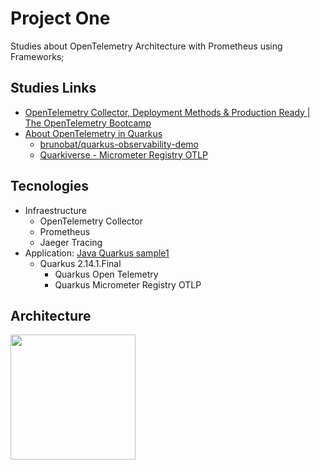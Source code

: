# Project One

Studies about OpenTelemetry Architecture with Prometheus using Frameworks;

## Studies Links

- [OpenTelemetry Collector, Deployment Methods & Production Ready | The OpenTelemetry Bootcamp](https://www.youtube.com/watch?v=L_gjG4BjvSE)
- [About OpenTelemetry in Quarkus](https://quarkus.io/guides/opentelemetry)
    - [brunobat/quarkus-observability-demo](https://github.com/brunobat/quarkus-observability-demo)
    - [Quarkiverse - Micrometer Registry OTLP](https://quarkiverse.github.io/quarkiverse-docs/quarkus-micrometer-registry/dev/micrometer-registry-otlp.html)


## Tecnologies

- Infraestructure
    - OpenTelemetry Collector
    - Prometheus
    - Jaeger Tracing
- Application: [Java Quarkus sample1](./apps/java-quarkus-sample1/)
    - Quarkus 2.14.1.Final
        - Quarkus Open Telemetry
        - Quarkus Micrometer Registry OTLP

## Architecture

<image src=../docs/project_one.png height=200>